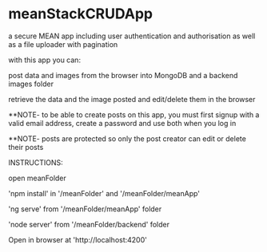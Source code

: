 # meanStackCRUDApp

a secure MEAN app including user authentication and authorisation as well as a file uploader with pagination 

with this app you can:

post data and images from the browser into MongoDB and a backend images folder

retrieve the data and the image posted and edit/delete them in the browser

**NOTE- to be able to create posts on this app, you must first signup with a valid email address, create a password and use both when you log in

**NOTE- posts are protected so only the post creator can edit or delete their posts

INSTRUCTIONS:

open meanFolder 

'npm install' in '/meanFolder' and '/meanFolder/meanApp' 

'ng serve' from '/meanFolder/meanApp' folder 

'node server' from '/meanFolder/backend' folder 

Open in browser at 'http://localhost:4200'
